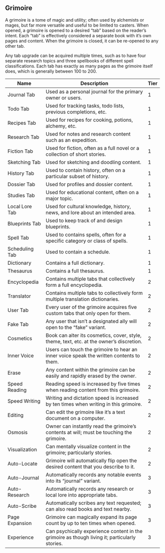 ## Grimoire

A grimoire is a tome of magic and utility; often used by alchemists or mages, but far more versatile and useful to be limited to casters. When opened, a grimoire is opened to a desired “tab” based on the reader’s intent. Each “tab” is effectively considered a separate book with it’s own pages and content. When the grimoire is closed, it can be re-opened to any other tab.

Any tab upgrade can be acquired multiple times, such as to have four separate research topics and three spellbooks of different spell classifications. Each tab has exactly as many pages as the grimoire itself does, which is generally between 100 to 200.

 **Name**       | **Description**                                                                               | **Tier** 
----------------|-----------------------------------------------------------------------------------------------|----------
 Journal Tab    | Used as a personal journal for the primary owner or users.                                    | 1        
 Todo Tab       | Used for tracking tasks, todo lists, previous completions, etc.                               | 1        
 Recipes Tab    | Used for recipes for cooking, potions, alchemy, etc.                                          | 1        
 Research Tab   | Used for notes and research content such as an expedition.                                    | 1        
 Fiction Tab    | Used for fiction, often as a full novel or a collection of short stories.                     | 1        
 Sketching Tab  | Used for sketching and doodling content.                                                      | 1        
 History Tab    | Used to contain history, often on a particular subset of history.                             | 1        
 Dossier Tab    | Used for profiles and dossier content.                                                        | 1        
 Studies Tab    | Used for educational content, often on a major topic.                                         | 1        
 Local Lore Tab | Used for cultural knowledge, history, news, and lore about an intended area.                  | 1        
 Blueprints Tab | Used to keep track of and design blueprints.                                                  | 1        
 Spell Tab      | Used to contains spells, often for a specific category or class of spells.                    | 1        
 Scheduling Tab | Used to contain a schedule.                                                                   | 1        
 Dictionary     | Contains a full dictionary.                                                                   | 1        
 Thesaurus      | Contains a full thesaurus.                                                                    | 1        
 Encyclopedia   | Contains multiple tabs that collectively form a full encyclopedia.                            | 2        
 Translator     | Contains multiple tabs to collectively form multiple translation dictionaries.                | 2        
 User Tab       | Every user of the grimoire acquires five custom tabs that only open for them.                 | 2        
 Fake Tab       | Any user that isn’t a designated ally will open to the “fake” variant.                        | 2        
 Cosmetics      | Book can alter its cosmetics, cover, style, theme, text, etc. at the owner’s discretion.      | 2        
 Inner Voice    | Users can touch the grimoire to hear an inner voice speak the written contents to them.       | 2        
 Erase          | Any content within the grimoire can be easily and rapidly erased by the owner.                | 2        
 Speed Reading  | Reading speed is increased by five times when reading content from this grimoire.             | 2        
 Speed Writing  | Writing and dictation speed is increased by ten times when writing in this grimoire.          | 2        
 Editing        | Can edit the grimoire like it’s a text document on a computer.                                | 2        
 Osmosis        | Owner can instantly read the grimoire’s contents at will; must be touching the grimoire.      | 2        
 Visualization  | Can mentally visualize content in the grimoire; particularly stories.                         | 2        
 Auto-Locate    | Grimoire will automatically flip open the desired content that you describe to it.            | 2        
 Auto-Journal   | Automatically records any notable events into its “journal” variant.                          | 3        
 Auto-Research  | Automatically records any research or local lore into appropriate tabs.                       | 3        
 Auto-Scribe    | Automatically scribes any text requested; can also read books and text nearby.                | 3        
 Page Expansion | Grimoire can magically expand its page count by up to ten times when opened.                  | 3        
 Experience     | Can psychically experience content in the grimoire as though living it; particularly stories. | 3        

